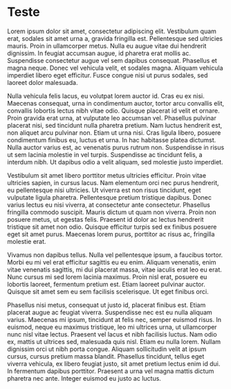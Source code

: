# Teste #

Lorem ipsum dolor sit amet, consectetur adipiscing elit. Vestibulum quam erat, sodales sit amet urna a, gravida fringilla est. Pellentesque sed ultricies mauris. Proin in ullamcorper metus. Nulla eu augue vitae dui hendrerit dignissim. In feugiat accumsan augue, id pharetra erat mollis ac. Suspendisse consectetur augue vel sem dapibus consequat. Phasellus et magna neque. Donec vel vehicula velit, et sodales magna. Aliquam vehicula imperdiet libero eget efficitur. Fusce congue nisi ut purus sodales, sed laoreet dolor malesuada.

Nulla vehicula felis lacus, eu volutpat lorem auctor id. Cras eu ex nisi. Maecenas consequat, urna in condimentum auctor, tortor arcu convallis elit, convallis lobortis lectus nibh vitae odio. Quisque placerat id velit et ornare. Proin gravida erat urna, at vulputate leo accumsan vel. Phasellus pulvinar placerat nisi, sed tincidunt nulla pharetra pretium. Nam luctus hendrerit est, non aliquet arcu pulvinar non. Etiam ut urna nisi. Cras ligula libero, posuere condimentum finibus eu, luctus et urna. In hac habitasse platea dictumst. Nulla auctor varius est, ac venenatis purus rutrum non. Suspendisse in risus ut sem lacinia molestie in vel turpis. Suspendisse ac tincidunt felis, a interdum nibh. Ut dapibus odio a velit aliquam, sed molestie justo imperdiet.

Vestibulum sit amet libero porttitor metus ultricies efficitur. Proin vitae ultricies sapien, in cursus lacus. Nam elementum orci nec purus hendrerit, eu pellentesque nisi ultricies. Ut viverra est non risus tincidunt, eget vulputate ligula pharetra. Pellentesque pretium tristique dapibus. Donec varius lectus eu nisi viverra, at consectetur ante consectetur. Phasellus fringilla commodo suscipit. Mauris dictum ut quam non viverra. Proin non posuere metus, ut egestas felis. Praesent id dolor ac lectus hendrerit tristique sit amet non odio. Quisque efficitur turpis sed ex finibus posuere eget sit amet purus. Maecenas lorem purus, porttitor ac risus ac, fringilla molestie erat.

Vivamus non dapibus tellus. Nulla vel pellentesque ipsum, a faucibus tortor. Morbi eu mi vel erat efficitur sagittis eu eu enim. Aliquam venenatis, enim vitae venenatis sagittis, mi dui placerat massa, vitae iaculis erat leo eu erat. Nunc cursus mi sed lorem lacinia maximus. Proin nisl erat, posuere eu lobortis laoreet, fermentum pretium est. Etiam laoreet pulvinar auctor. Quisque sit amet sem eu sem facilisis scelerisque. Ut eget finibus orci.

Phasellus nisi metus, consequat ut justo id, placerat finibus est. Etiam placerat augue ac feugiat viverra. Suspendisse nec est eu nulla aliquam varius. Maecenas mi ipsum, tincidunt at felis nec, semper euismod risus. In euismod, neque eu maximus tristique, leo mi ultrices urna, ut ullamcorper nunc nisl vitae lectus. Praesent vel lacus et nibh facilisis luctus. Nam odio ex, mattis ut ultrices sed, malesuada quis nisl. Etiam eu nulla lorem. Nullam dignissim orci ut nibh porta congue. Aliquam sollicitudin velit at ipsum cursus, cursus pretium massa blandit. Phasellus tincidunt, tellus eget viverra vehicula, ex libero feugiat justo, sit amet pretium lectus enim id dui. In fermentum dapibus porttitor. Praesent a urna vel magna mattis dictum pharetra nec ante. Integer euismod eu justo ac luctus.

